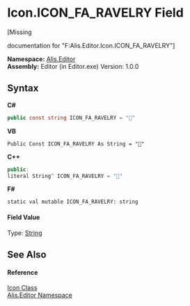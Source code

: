 # Icon.ICON_FA_RAVELRY Field
 

\[Missing <summary> documentation for "F:Alis.Editor.Icon.ICON_FA_RAVELRY"\]

**Namespace:**&nbsp;<a href="b150ade4-39de-a232-5f06-d3cdc1b2c538">Alis.Editor</a><br />**Assembly:**&nbsp;Editor (in Editor.exe) Version: 1.0.0

## Syntax

**C#**<br />
``` C#
public const string ICON_FA_RAVELRY = ""
```

**VB**<br />
``` VB
Public Const ICON_FA_RAVELRY As String = ""
```

**C++**<br />
``` C++
public:
literal String^ ICON_FA_RAVELRY = ""
```

**F#**<br />
``` F#
static val mutable ICON_FA_RAVELRY: string
```


#### Field Value
Type: <a href="https://docs.microsoft.com/dotnet/api/system.string" target="_blank">String</a>

## See Also


#### Reference
<a href="cc0f883c-67f8-f772-c6d7-a60b129f22a7">Icon Class</a><br /><a href="b150ade4-39de-a232-5f06-d3cdc1b2c538">Alis.Editor Namespace</a><br />